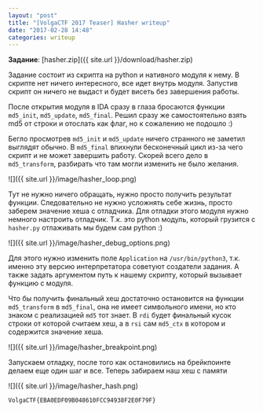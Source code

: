```yaml
---
layout: "post"
title: "[VolgaCTF 2017 Teaser] Hasher writeup"
date: "2017-02-28 14:48"
categories: writeup
---
```


**Задание**: [hasher.zip]({{ site.url }}/download/hasher.zip)

Задание состоит из скрипта на python и нативного модуля к нему. В скрипте нет ничего интересного, все идет внутрь модуля. Запустив скрипт он ничего не выдаст и будет висеть без завершения работы.

После открытия модуля в IDA сразу в глаза бросаются функции `md5_init`, `md5_update`, `md5_final`. Решил сразу же самостоятельно взять md5 от строки и отослать как флаг, но к сожалению не подошло :)

Бегло просмотрев `md5_init` и `md5_update` ничего странного не заметил выглядят обычно. В `md5_final` впихнули бесконечный цикл из-за чего скрипт и не может завершить работу. Скорей всего дело в `md5_transform`, разбирать что там могли изменить не было желания.

![]({{ site.url }}/image/hasher_loop.png)

Тут не нужно ничего обращать, нужно просто получить результат функции. Следовательно не нужно усложнять себе жизнь, просто заберем значение хеша с отладчика. Для отладки этого модуля нужно немного настроить отладчик. Т.к. это python модуль, который грузится с `hasher.py` отлаживать мы будем сам python :)

![]({{ site.url }}/image/hasher_debug_options.png)

Для этого нужно изменить поле `Application` на `/usr/bin/python3`, т.к. именно эту версию интерпретатора советуют создатели задания. А также задать аргументом путь к нашему скрипту, который вызывает функцию с модуля.

Что бы получить финальный хеш достаточно остановится на функции `md5_transform` в `md5_final`, она не имеет символьного имени, но кто знаком с реализацией `md5` тот знает. В `rdi` будет финальный кусок строки от которой считаем хеш, а в `rsi` сам `md5_ctx` в котором и содержится значение хеша.

![]({{ site.url }}/image/hasher_breakpoint.png)

Запускаем отладку, после того как остановились на брейкпоинте делаем еще один шаг и все. Теперь забираем наш хеш с памяти

![]({{ site.url }}/image/hasher_hash.png)

```
VolgaCTF{EBA0EDF09B048610FCC94938F2E0F79F}
```
